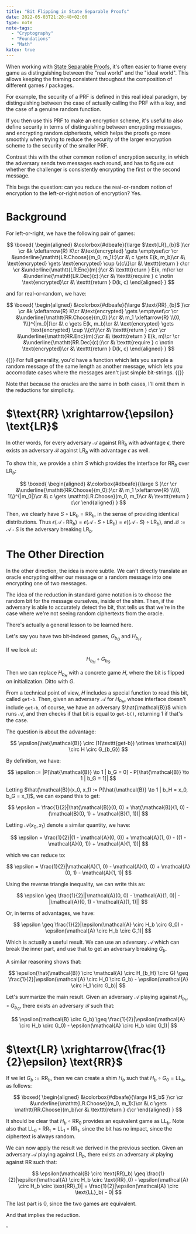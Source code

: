 ```yaml
---
title: "Bit Flipping in State Separable Proofs"
date: 2022-05-03T21:20:48+02:00
type: note
note-tags:
  - "Cryptography"
  - "Foundations"
  - "Math"
katex: true
---
```


When working with [State Separable Proofs](https://eprint.iacr.org/2018/306.pdf), it's often easier to frame every game as distinguishing
between the "real world" and the "ideal world". This allows
keeping the framing consistent throughout the composition
of different games / packages.

For example, the security of a PRF is defined in this real ideal
paradigm, by distinguishing between the case of actually calling
the PRF with a key, and the case of a genuine random function.

If you then use this PRF to make an encryption scheme,
it's useful to also define security in terms of distinguishing
between encrypting messages, and encrypting random ciphertexts,
which helps the proofs go more smoothly when trying
to reduce the security of the larger encryption scheme
to the security of the smaller PRF.

Contrast this with the other common notion of encryption security,
in which the adversary sends two messages each round,
and has to figure out whether the challenger is consistently
encrypting the first or the second message.

This begs the question: can you reduce the real-or-random
notion of encryption to the left-or-right notion of encryption?
Yes.

# Background

For left-or-right, we have the following pair of games:

$$
\boxed{
\begin{aligned}
&\colorbox{#dbeafe}{\large
  $\text{LR}_{b}$
}\cr
\cr
&k \xleftarrow{R} K\cr
&\text{encrypted} \gets \emptyset\cr
\cr
&\underline{\mathtt{LR.Choose}(m_0, m_1):}\cr
&\ c \gets E(k, m_b)\cr
&\ \text{encrypted} \gets \text{encrypted} \cup \\{c\\}\cr
&\ \texttt{return } c\cr
\cr
&\underline{\mathtt{LR.Enc}(m):}\cr
&\ \texttt{return } E(k, m)\cr
\cr
&\underline{\mathtt{LR.Dec}(c):}\cr
&\ \texttt{require } c \notin \text{encrypted}\cr
&\ \texttt{return } D(k, c)
\end{aligned}
}
$$

and for real-or-random, we have:

$$
\boxed{
\begin{aligned}
&\colorbox{#dbeafe}{\large
  $\text{RR}_{b}$
}\cr
\cr
&k \xleftarrow{R} K\cr
&\text{encrypted} \gets \emptyset\cr
\cr
&\underline{\mathtt{RR.Choose}(m_0):}\cr
&\ m_1 \xleftarrow{R} \\{0, 1\\}^{|m_0|}\cr
&\ c \gets E(k, m_b)\cr
&\ \text{encrypted} \gets \text{encrypted} \cup \\{c\\}\cr
&\ \texttt{return } c\cr
\cr
&\underline{\mathtt{RR.Enc}(m):}\cr
&\ \texttt{return } E(k, m)\cr
\cr
&\underline{\mathtt{RR.Dec}(c):}\cr
&\ \texttt{require } c \notin \text{encrypted}\cr
&\ \texttt{return } D(k, c)
\end{aligned}
}
$$

{{<note>}}
For full generality, you'd have a function which lets you
sample a random message of the same length as another message,
which lets you accomodate cases where the messages aren't
just simple bit-strings.
{{</note>}}

Note that because the oracles are the same in both cases,
I'll omit them in the reductions for simplicity.

# $\text{RR} \xrightarrow{\epsilon} \text{LR}$

In other words, for every adversary $\mathcal{A}$ against $\text{RR}_b$ with
advantage $\epsilon$, there exists an adversary $\mathcal{B}$
against $\text{LR}_b$ with advantage $\epsilon$ as well.

To show this, we provide a shim $S$ which provides
the interface for $\text{RR}_b$ over $\text{LR}_b$:

$$
\boxed{
\begin{aligned}
&\colorbox{#dbeafe}{\large
S
}\cr
\cr
&\underline{\mathtt{RR.Choose}(m_0):}\cr
&\ m_1 \xleftarrow{R} \\{0, 1\\}^{|m_0|}\cr
&\ c \gets \mathtt{LR.Choose}(m_0, m_1)\cr
&\ \texttt{return } c\cr
\end{aligned}
}
$$

Then, we clearly have $S \circ \text{LR}_b = \text{RR}_b$,
in the sense of providing identical distributions.
Thus $\epsilon(\mathcal{A} \circ \text{RR}_b) = \epsilon(\mathcal{A} \circ S \circ \text{LR}_b) = \epsilon((\mathcal{A} \circ S) \circ \text{LR}_b)$, and $\mathcal{B} := \mathcal{A} \circ S$ is the adversary
breaking $\text{LR}_b$.

# The Other Direction

In the other direction, the idea is more subtle. We
can't directly translate an oracle encrypting either our message
or a random message into one encrypting one of two messages.

The idea of the reduction in standard game notation is
to choose the random bit for the message ourselves, inside
of the shim. Then, if the adversary is able to accurately
detect the bit, that tells us that we're in the
case where we're not seeing random ciphertexts from
the oracle.

There's actually a general lesson to be learned here.

Let's say you have two bit-indexed games, $G_{b_G}$ and $H_{b_H}$.

If we look at:
$$
H_{b_H} \circ G_{b_G}
$$

Then we can replace $H_{b_H}$ with a concrete game $H$,
where the bit is flipped on initialization. Ditto with $G$.

From a technical point of view, $H$ includes a special
function to read this bit, called $\texttt{get-b}$.
Then, given an adversary $\mathcal{A}$
for $H_{b_H}$, whose interface
doesn't include $\texttt{get-b}$, of course, we have
an adversary $\hat{\mathcal{B}}$ which runs $\mathcal{A}$,
and then checks if that bit is equal to $\texttt{get-b()}$,
returning $1$ if that's the case.

The question is about the advantage:

$$
\epsilon(\hat{\mathcal{B}} \circ (1(\texttt{get-b}) \otimes \mathcal{A}) \circ
H \circ G_{b_G})
$$

By definition, we have:

$$
\epsilon := |P[\hat{\mathcal{B}} \to 1 | b_G = 0] - P[\hat{\mathcal{B}} \to 1 | b_G = 1]|
$$

Letting $\hat{\mathcal{B}}(x_0, x_1) := P[\hat{\mathcal{B}} \to 1 | b_H = x_0, b_G = x_1]$, we can expand this to get:

$$
\epsilon = \frac{1}{2}|\hat{\mathcal{B}}(0, 0) + \hat{\mathcal{B}}(1, 0) - (\mathcal{B}(0, 1) + \mathcal{B}(1, 1))|
$$

Letting $\mathcal{A}(x_0, x_1)$ denote a similar quantity,
we have:

$$
\epsilon = \frac{1}{2}|(1 - \mathcal{A}(0, 0)) + \mathcal{A}(1, 0) - ((1 - \mathcal{A}(0, 1)) + \mathcal{A}(1, 1))|
$$

which we can reduce to:

$$
\epsilon = \frac{1}{2}|\mathcal{A}(1, 0) - \mathcal{A}(0, 0) +
\mathcal{A}(0, 1) - \mathcal{A}(1, 1)|
$$

Using the reverse triangle inequality, we can write this as:

$$
\epsilon \geq \frac{1}{2}||\mathcal{A}(0, 0) - \mathcal{A}(1, 0)| - |\mathcal{A}(0, 1) - \mathcal{A}(1, 1)||
$$

Or, in terms of advantages, we have:

$$
\epsilon \geq \frac{1}{2}|\epsilon(\mathcal{A} \circ H_b \circ G_0) - \epsilon(\mathcal{A} \circ H_b \circ G_1)|
$$

Which is actually a useful result. We can use an adversary
$\mathcal{A}$ which can break the inner part, and use
that to get an adversary breaking $G_b$.

A similar reasoning shows that:

$$
\epsilon(\hat{\mathcal{B}} \circ \mathcal{A} \circ H_{b_H} \circ G) 
\geq \frac{1}{2}|\epsilon(\mathcal{A} \circ H_0 \circ G_b) - \epsilon(\mathcal{A} \circ H_1 \circ G_b)|
$$

Let's summarize the main result. Given an adversary $\mathcal{A}$
playing against $H_{b_H} \circ G_{b_G}$, there exists
an adversary $\mathcal{B}$ such that:

$$
\epsilon(\mathcal{B} \circ G_b) \geq \frac{1}{2}|\epsilon(\mathcal{A} \circ H_b \circ G_0) - \epsilon(\mathcal{A} \circ H_b \circ G_1)|
$$

# $\text{LR} \xrightarrow{\frac{1}{2}\epsilon} \text{RR}$

If we let $G_b := \text{RR}_b$, then we can create a shim
$H_b$ such that $H_b \circ G_0 = \text{LL}_b$, as follows:

$$
\boxed{
\begin{aligned}
&\colorbox{#dbeafe}{\large
H$_b$
}\cr
\cr
&\underline{\mathtt{LR.Choose}(m_0, m_1):}\cr
&\ c \gets \mathtt{RR.Choose}(m_b)\cr
&\ \texttt{return } c\cr
\end{aligned}
}
$$

It should be clear that $H_b \circ \text{RR}_0$ provides
an equivalent game as $\text{LL}_b$. Note
also that $\text{LL}_0 \circ \text{RR}_1 = \text{LL}_1 \circ \text{RR}_1$, since the bit has no impact, since the ciphertext is always
random.

We can now apply the result we derived in the previous section.
Given an adversary $\mathcal{A}$ playing against $\text{LR}_b$,
there exists an adversary $\mathcal{B}$ playing against $\text{RR}$
such that:

$$
\epsilon(\mathcal{B} \circ \text{RR}_b) 
\geq \frac{1}{2}|\epsilon(\mathcal{A} \circ H_b \circ \text{RR}_0) -
\epsilon(\mathcal{A} \circ H_b \circ \text{RR}_1)|
= \frac{1}{2}|\epsilon(\mathcal{A} \circ \text{LL}_b) - 0|
$$

The last part is $0$, since the two games are equivalent.

And that implies the reduction.

$\square$
